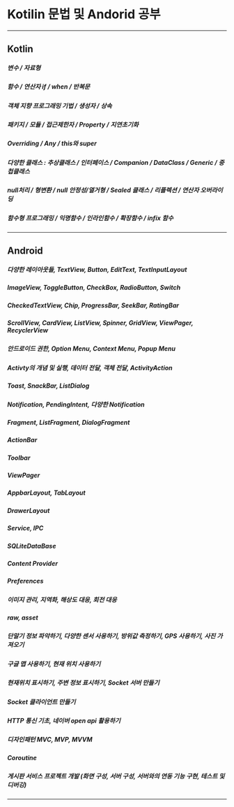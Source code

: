 # Kotilin 문법 및 Andorid 공부

<hr/>

## Kotlin
##### 변수 / 자료형
##### 함수 / 연산자 if / when / 반복문
##### 객체 지향 프로그래밍 기법 / 생성자 / 상속
##### 패키지 / 모듈 / 접근제한자 / Property / 지연초기화
##### Overriding / Any / this와 super
##### 다양한 클래스 : 추상클래스 / 인터페이스 / Companion / DataClass / Generic / 중첩클래스
##### null처리 / 형변환 / null 안정성/열거형 / Sealed 클래스 / 리플렉션 / 연산자 오버라이딩
##### 함수형 프로그래밍 / 익명함수 / 인라인함수 / 확장함수 / infix 함수

<hr/>

## Android
##### 다양한 레이아웃들, TextView, Button, EditText, TextInputLayout
##### ImageView, ToggleButton, CheckBox, RadioButton, Switch
##### CheckedTextView, Chip, ProgressBar, SeekBar, RatingBar
##### ScrollView, CardView, ListView, Spinner, GridView, ViewPager, RecyclerView
##### 안드로이드 권한, Option Menu, Context Menu, Popup Menu
##### Activty의 개념 및 실행, 데이터 전달, 객체 전달, ActivityAction
##### Toast, SnackBar, ListDialog
##### Notification, PendingIntent, 다양한 Notification
##### Fragment, ListFragment, DialogFragment
##### ActionBar
##### Toolbar
##### ViewPager
##### AppbarLayout, TabLayout
##### DrawerLayout
##### Service, IPC
##### SQLiteDataBase
##### Content Provider
##### Preferences
##### 이미지 관리, 지역화, 해상도 대응, 회전 대응
##### raw, asset
##### 단말기 정보 파악하기, 다양한 센서 사용하기, 방위값 측정하기, GPS 사용하기, 사진 가져오기
##### 구글 맵 사용하기, 현재 위치 사용하기
##### 현재위치 표시하기, 주변 정보 표시하기, Socket 서버 만들기
##### Socket 클라이언트 만들기
##### HTTP 통신 기초, 네이버 open api 활용하기
##### 디자인패턴 MVC, MVP, MVVM
##### Coroutine
##### 게시판 서비스 프로젝트 개발 (화면 구성, 서버 구성, 서버와의 연동 기능 구현, 테스트 및 디버깅)

<hr/>
